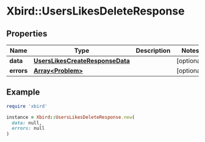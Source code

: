 # Xbird::UsersLikesDeleteResponse

## Properties

| Name | Type | Description | Notes |
| ---- | ---- | ----------- | ----- |
| **data** | [**UsersLikesCreateResponseData**](UsersLikesCreateResponseData.md) |  | [optional] |
| **errors** | [**Array&lt;Problem&gt;**](Problem.md) |  | [optional] |

## Example

```ruby
require 'xbird'

instance = Xbird::UsersLikesDeleteResponse.new(
  data: null,
  errors: null
)
```

